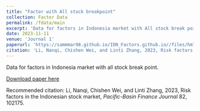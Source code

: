 ```yaml
---
title: "Factor with All stock breakpoint"
collection: Factor Data
permalink: /fdata/main
excerpt: 'Data for factors in Indonesia market with All stock break point.'
date: 2023-11-11
venue: 'Journal 1'
paperurl: 'https://sammmar98.github.io/IDN_Factors.github.io//files/hml_idn_5port_ALL.csv'
citation: 'Li, Nanqi, Chishen Wei, and Linti Zhang, 2023, Risk factors in the Indonesian stock market, *Pacific-Basin Finance Journal* 82, 102175.'
---
```

Data for factors in Indonesia market with all stock break point.

[Download paper here](https://sammmar98.github.io/IDN_Factors.github.io//files/hml_idn_5port_ALL.csv)

Recommended citation: Li, Nanqi, Chishen Wei, and Linti Zhang, 2023, Risk factors in the Indonesian stock market, *Pacific-Basin Finance Journal* 82, 102175.